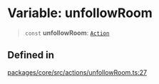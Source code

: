 # Variable: unfollowRoom

> `const` **unfollowRoom**: [`Action`](../interfaces/Action.md)

## Defined in

[packages/core/src/actions/unfollowRoom.ts:27](https://github.com/ai16z/eliza/blob/main/packages/core/src/actions/unfollowRoom.ts#L27)
